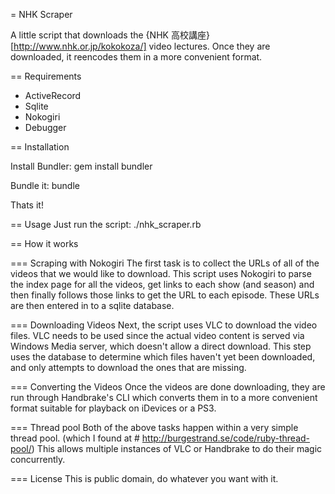 = NHK Scraper

A little script that downloads the {NHK 高校講座}[http://www.nhk.or.jp/kokokoza/] video lectures.
Once they are downloaded, it reencodes them in a more convenient format.


== Requirements

* ActiveRecord
* Sqlite
* Nokogiri
* Debugger

== Installation

Install Bundler:
 gem install bundler

Bundle it:
 bundle

Thats it!

== Usage
Just run the script:
 ./nhk_scraper.rb

== How it works

=== Scraping with Nokogiri
The first task is to collect the URLs of all of the videos that we would
like to download. This script uses Nokogiri to parse the index page for
all the videos, get links to each show (and season) and then finally
follows those links to get the URL to each episode. These URLs are then
entered in to a sqlite database.

=== Downloading Videos
Next, the script uses VLC to download the video files. VLC needs to be
used since the actual video content is served via Windows Media server,
which doesn't allow a direct download. This step uses the database to
determine which files haven't yet been downloaded, and only attempts to
download the ones that are missing.

=== Converting the Videos
Once the videos are done downloading, they are run through Handbrake's
CLI which converts them in to a more convenient format suitable for
playback on iDevices or a PS3.

=== Thread pool
Both of the above tasks happen within a very simple thread pool. (which I
found at # http://burgestrand.se/code/ruby-thread-pool/) This allows
multiple instances of VLC or Handbrake to do their magic concurrently.

=== License
This is public domain, do whatever you want with it.
